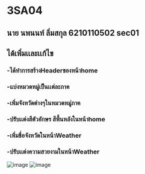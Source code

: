 # 3SA04
## นาย นพนนท์ ลิ่มสกุล 6210110502 sec01

## ได้เพิ่มเเละเเก้ไข
### -ได้ทำการสร้างHeaderของหน้าhome
### -แบ่งหมวดหมู่เป็นเเต่ละภาค
### -เพิ่มจังหวัดต่างๆในหมวดหมู่ภาค
### -ปรับเเต่งสีตัวอักษร สีพื้นหลังในหน้าhome
### -เพิ่มชื่อจังหวัดในหน้าWeather
### -ปรับเเต่งความสวยงามในหน้าWeather


![image](https://user-images.githubusercontent.com/86939033/126067993-846348ed-d013-436b-811d-8200ace6ac2a.png)
![image](https://user-images.githubusercontent.com/86939033/126067976-51037d44-27c7-42f7-a46b-b7b7b4922de1.png)
